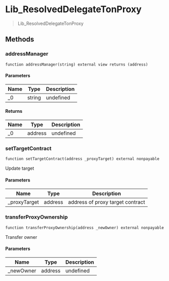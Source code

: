 # Lib_ResolvedDelegateTonProxy



> Lib_ResolvedDelegateTonProxy





## Methods

### addressManager

```solidity
function addressManager(string) external view returns (address)
```





#### Parameters

| Name | Type | Description |
|---|---|---|
| _0 | string | undefined

#### Returns

| Name | Type | Description |
|---|---|---|
| _0 | address | undefined

### setTargetContract

```solidity
function setTargetContract(address _proxyTarget) external nonpayable
```

Update target



#### Parameters

| Name | Type | Description |
|---|---|---|
| _proxyTarget | address | address of proxy target contract

### transferProxyOwnership

```solidity
function transferProxyOwnership(address _newOwner) external nonpayable
```

Transfer owner



#### Parameters

| Name | Type | Description |
|---|---|---|
| _newOwner | address | undefined





